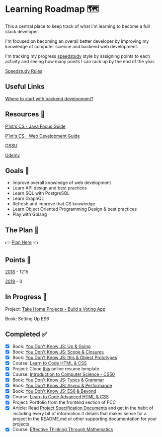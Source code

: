 # Learning Roadmap 🗺️

This a central place to keep track of what I'm learning to become a full stack developer.

I'm focused on becoming an overall better developer by improving my knowledge of computer science and backend web development.

I'm tracking my progress [speedstudy](https://github.com/P1xt/speedstudy) style by assigning points to each activity and seeing how many points I can rack up by the end of the year.

[Speedstudy Rules](SpeedstudyRules.md)

## Useful Links

[Where to start with backend development?](https://www.reddit.com/r/cscareerquestions/comments/9k46ub/where_to_start_with_backend_development/)

## Resources 🎒

[P1xt's CS - Java Focus Guide](https://github.com/mbazhlekova/p1xt-guides/blob/master/cs-java-focus.md)

[P1xt's CS - Web Development Guide](https://github.com/P1xt/p1xt-guides/blob/master/cs-wd.md)

[OSSU](https://github.com/ossu/computer-science)

[Udemy](https://www.udemy.com)

## Goals 🏫

- Improve overall knowledge of web development
- Learn API design and best practices
- Learn SQL with PostgreSQL
- Learn GraphQL
- Refresh and improve that CS knowledge
- Learn Object Oriented Programming Design & best practices
- Play with Golang

## The Plan 📖

👉 [Plan Here](Plan.md) 👈

## Points 🎲

[2018](2018-Speedstudy.md) - 1215

[2019](2019-Speedstudy.md) - 0

## In Progress 🚧

Project: [Take Home Projects - Build a Voting App](https://learn.freecodecamp.org/coding-interview-prep/take-home-projects/build-a-voting-app)

Book: Setting Up ES6

## Completed ✅

- [x] Book: [You Don't Know JS: Up & Going](https://github.com/getify/You-Dont-Know-JS/blob/master/up%20&%20going/README.md#you-dont-know-js-up--going)
- [x] Book: [You Don't Know JS: Scope & Closures](https://github.com/getify/You-Dont-Know-JS/blob/master/scope%20&%20closures/README.md#you-dont-know-js-scope--closures)
- [x] Book: [You Don't Know JS: this & Object Prototypes](https://github.com/getify/You-Dont-Know-JS/blob/master/this%20&%20object%20prototypes/README.md#you-dont-know-js-this--object-prototypes)
- [x] Course: [Learn to Code HTML & CSS](http://learn.shayhowe.com/html-css/)
- [x] Project: Clone [this](https://creativemarket.com/ikonome/686585-Material-Resume-Blue/screenshots/#screenshot2) online resume template
- [x] Course: [Introduction to Computer Science - CS50](https://www.edx.org/course/introduction-computer-science-harvardx-cs50x#!)
- [x] Book: [You Don't Know JS: Types & Grammar](https://github.com/getify/You-Dont-Know-JS/blob/master/types%20&%20grammar/README.md#you-dont-know-js-types--grammar)
- [x] Book: [You Don't Know JS: Async & Performance](https://github.com/getify/You-Dont-Know-JS/blob/master/async%20&%20performance/README.md#you-dont-know-js-async--performance)
- [x] Book: [You Don't Know JS: ES6 & Beyond](https://github.com/getify/You-Dont-Know-JS/blob/master/es6%20&%20beyond/README.md#you-dont-know-js-es6--beyond)
- [x] Course: [Learn to Code Advanced HTML & CSS](http://learn.shayhowe.com/advanced-html-css/)
- [x] Project: Portfolio from the frontend section of FCC
- [x] Article: Read [Project Specification Documents](http://www.pixelearth.net/pages/project-specification) and get in the habit of including every bit of information it details that makes sense for a project in the README.md or other supporting documentation for your projects
- [x] Course: [Effective Thinking Through Mathematics](https://www.edx.org/course/effective-thinking-through-mathematics-utaustinx-ut-9-01x)
